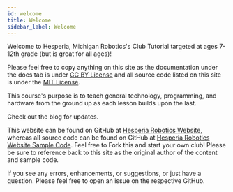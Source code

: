 ```yaml
---
id: welcome
title: Welcome
sidebar_label: Welcome
---
```


Welcome to Hesperia, Michigan Robotics's Club Tutorial targeted at ages 7-12th grade (but is great for all ages)!

 Please feel free to copy anything on this site as the documentation under the docs tab is under <a href="https://creativecommons.org/licenses/by/4.0/legalcode" target="_blank">CC BY License</a> and all source code listed on this site is under the <a href="/static/licenses/mit.txt" target="_blank">MIT License</a>.

This course's purpose is to teach general technology, programming, and hardware from the ground up as each lesson builds upon the last. 

Check out the blog for updates. 

This website can be found on GitHub at <a href="/static/licenses/mit.txt" target="_blank">Hesperia Robotics Website</a>, whereas all source code can be found on GitHub at <a href="/static/licenses/mit.txt" target="_blank">Hesperia Robotics Website Sample Code</a>. Feel free to Fork this and start your own club! Please be sure to reference back to this site as the original author of the content and sample code.

If you see any errors, enhancements, or suggestions, or just have a question. Please feel free to open an issue on the respective GitHub. 
